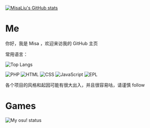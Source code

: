[![MisaLiu's GitHub stats](https://github-readme-stats.vercel.app/api?username=MisaLiu&show_icons=true&theme=dark)](https://github.com/anuraghazra/github-readme-stats)

# Me
你好，我是 Misa ，欢迎来访我的 GitHub 主页

常用语言：

![Top Langs](https://github-readme-stats.vercel.app/api/top-langs/?username=MisaLiu&show_icons=true&theme=dark)

![PHP](https://img.shields.io/static/v1?label=%20&message=PHP&logo=php&color=brightgreen) ![HTML](https://img.shields.io/static/v1?label=Language&message=HTML&color=brightgreen) ![CSS](https://img.shields.io/static/v1?label=Language&message=CSS&color=brightgreen) ![JavaScript](https://img.shields.io/static/v1?label=%20&message=JavaScript&logo=javascript&color=brightgreen) ![EPL](https://img.shields.io/static/v1?label=Language&message=EPL&color=brightgreen)

各个项目的风格和起因可能有很大出入，并且很容易咕，请谨慎 follow

# Games
![My osu! status](https://osu-sig.vercel.app/card?user=HIMlaoS_Misa&mode=std&animation=true)
